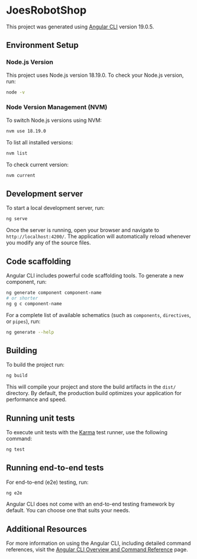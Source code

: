 # JoesRobotShop

This project was generated using [Angular CLI](https://github.com/angular/angular-cli) version 19.0.5.

## Environment Setup

### Node.js Version
This project uses Node.js version 18.19.0. To check your Node.js version, run:
```bash
node -v
```

### Node Version Management (NVM)
To switch Node.js versions using NVM:
```bash
nvm use 18.19.0
```

To list all installed versions:
```bash
nvm list
```

To check current version:
```bash
nvm current
```

## Development server

To start a local development server, run:

```bash
ng serve
```

Once the server is running, open your browser and navigate to `http://localhost:4200/`. The application will automatically reload whenever you modify any of the source files.

## Code scaffolding

Angular CLI includes powerful code scaffolding tools. To generate a new component, run:

```bash
ng generate component component-name
# or shorter
ng g c component-name
```

For a complete list of available schematics (such as `components`, `directives`, or `pipes`), run:

```bash
ng generate --help
```

## Building

To build the project run:

```bash
ng build
```

This will compile your project and store the build artifacts in the `dist/` directory. By default, the production build optimizes your application for performance and speed.

## Running unit tests

To execute unit tests with the [Karma](https://karma-runner.github.io) test runner, use the following command:

```bash
ng test
```

## Running end-to-end tests

For end-to-end (e2e) testing, run:

```bash
ng e2e
```

Angular CLI does not come with an end-to-end testing framework by default. You can choose one that suits your needs.

## Additional Resources

For more information on using the Angular CLI, including detailed command references, visit the [Angular CLI Overview and Command Reference](https://angular.dev/tools/cli) page.
